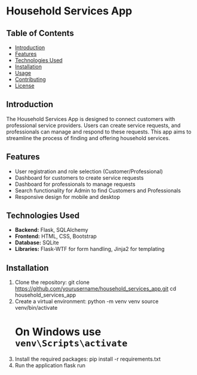 # Household Services App

## Table of Contents
- [Introduction](#introduction)
- [Features](#features)
- [Technologies Used](#technologies-used)
- [Installation](#installation)
- [Usage](#usage)
- [Contributing](#contributing)
- [License](#license)

## Introduction
The Household Services App is designed to connect customers with professional service providers. Users can create service requests, and professionals can manage and respond to these requests. This app aims to streamline the process of finding and offering household services.

## Features
- User registration and role selection (Customer/Professional)
- Dashboard for customers to create service requests
- Dashboard for professionals to manage requests
- Search functionality for Admin to find Customers and Professionals
- Responsive design for mobile and desktop

## Technologies Used
- **Backend:** Flask, SQLAlchemy
- **Frontend:** HTML, CSS, Bootstrap
- **Database:** SQLite
- **Libraries:** Flask-WTF for form handling, Jinja2 for templating

## Installation
1. Clone the repository:
   git clone https://github.com/yourusername/household_services_app.git
   cd household_services_app
2. Create a virtual environment:
   python -m venv venv
   source venv/bin/activate
   # On Windows use `venv\Scripts\activate`
4. Install the required packages:
   pip install -r requirements.txt
5. Run the application
   flask run
